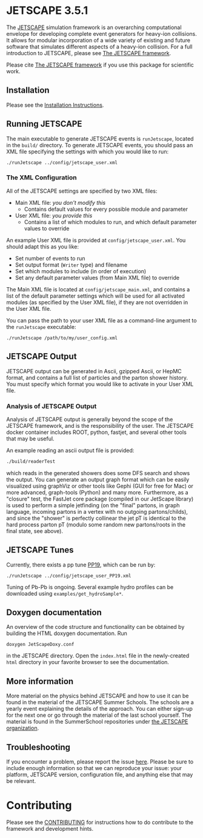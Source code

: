 # JETSCAPE 3.5.1

The [JETSCAPE](http://jetscape.org) simulation framework is an overarching computational envelope for developing complete event generators for heavy-ion collisions.
It allows for modular incorporation of a wide variety of existing and future software that simulates different aspects of a heavy-ion collision.
For a full introduction to JETSCAPE, please see [The JETSCAPE framework](https://arxiv.org/abs/1903.07706).

Please cite [The JETSCAPE framework](https://arxiv.org/abs/1903.07706) if you use this package for scientific work.

## Installation

Please see the [Installation Instructions](https://github.com/JETSCAPE/JETSCAPE/wiki/Doc.Installation).

## Running JETSCAPE

The main executable to generate JETSCAPE events is `runJetscape`, located in the `build/` directory.
To generate JETSCAPE events, you should pass an XML file specifying the settings with which you would like to run:

```
./runJetscape ../config/jetscape_user.xml
```

### The XML Configuration

All of the JETSCAPE settings are specified by two XML files:
- Main XML file: *you don't modify this*
  - Contains default values for every possible module and parameter
- User XML file: *you provide this*
  - Contains a list of which modules to run, and which default parameter values to override

An example User XML file is provided at `config/jetscape_user.xml`.
You should adapt this as you like:
 - Set number of events to run
 - Set output format (`Writer` type) and filename
 - Set which modules to include (in order of execution)
 - Set any default parameter values (from Main XML file) to override

The Main XML file is located at `config/jetscape_main.xml`, and contains a list of
the default parameter settings which will be used for all activated modules (as specified by the User XML file),
if they are not overridden in the User XML file.

You can pass the path to your user XML file as a command-line argument to the `runJetscape` executable:
```
./runJetscape /path/to/my/user_config.xml
```

## JETSCAPE Output

JETSCAPE output can be generated in Ascii, gzipped Ascii, or HepMC format,
and contains a full list of particles and the parton shower history.
You must specify which format you would like to activate in your User XML file.

### Analysis of JETSCAPE Output

Analysis of JETSCAPE output is generally beyond the scope of the JETSCAPE framework, and is the responsibility of the user.
The JETSCAPE docker container includes ROOT, python, fastjet, and several other tools that may be useful.

An example reading an ascii output file is provided:

```bash
./build/readerTest
```

which reads in the generated showers does some DFS search and shows the output. You can generate an output graph format which can be easily visualized using graphViz or other tools like Gephi (GUI for free for Mac) or more advanced, graph-tools (Python) and many more. Furthermore, as a "closure" test, the FastJet core package (compiled in our JetScape library) is used to perform a simple jetfinding (on the "final" partons, in graph language, incoming partons in a vertex with no outgoing partons/childs), and since the "shower" is perfectly collinear the jet pT is identical to the hard process parton pT (modulo some random new partons/roots in the final state, see above).  

## JETSCAPE Tunes

Currently, there exists a pp tune [PP19](https://arxiv.org/abs/1910.05481), which can be run by:
```
./runJetscape ../config/jetscape_user_PP19.xml
```

Tuning of Pb-Pb is ongoing.
Several example hydro profiles can be downloaded using `examples/get_hydroSample*`.

## Doxygen documentation

An overview of the code structure and functionality can be obtained by building the HTML doxygen documentation. Run
```
doxygen JetScapeDoxy.conf
```
in the JETSCAPE directory. Open the `index.html` file in the newly-created `html` directory in your favorite browser to see the documentation.

## More information

More material on the physics behind JETSCAPE and how to use it can be found in the material of the JETSCAPE Summer Schools. The schools are a yearly event explaining the details of the approach. You can either sign-up for the next one or go through the material of the last school yourself. The material is found in the SummerSchool repositories under [the JETSCAPE organization](https://github.com/JETSCAPE).

## Troubleshooting

If you encounter a problem, please report the issue [here](https://github.com/JETSCAPE/JETSCAPE/issues).
Please be sure to include enough information so that we can reproduce your issue: your platform, JETSCAPE version, configuration file, and anything else that may be relevant.

# Contributing

Please see the [CONTRIBUTING](CONTRIBUTING.md) for instructions how to do contribute to the framework and development hints.
